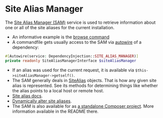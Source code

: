 Site Alias Manager
==================

The [Site Alias Manager (SAM)](https://github.com/consolidation/site-alias/blob/4.0.1/src/SiteAliasManager.php) service is used to retrieve information about one or all of the site aliases for the current installation.

- An informative example is the [browse command](https://github.com/drush-ops/drush/blob/13.x/src/Commands/core/BrowseCommands.php)
- A commandfile gets usually access to the SAM via [autowire](dependency-injection.md#autowire) of a dependency:
```php
#[Autowire(service: DependencyInjection::SITE_ALIAS_MANAGER)]
private readonly SiteAliasManagerInterface $siteAliasManager
```
- If an alias was used for the current request, it is available via `$this->siteAliasManager->getself()`.
- The SAM generally deals in [SiteAlias](https://github.com/consolidation/site-alias/blob/main/src/SiteAlias.php) objects. That is how any given site alias is represented. See its methods for determining things like whether the alias points to a local host or remote host.
- [Site alias docs](site-aliases.md).
- [Dynamically alter site aliases](https://raw.githubusercontent.com/drush-ops/drush/11.x/examples/Commands/SiteAliasAlterCommands.php).
- The SAM is also available for as [a standalone Composer project](https://github.com/consolidation/site-alias). More information available in the README there.
